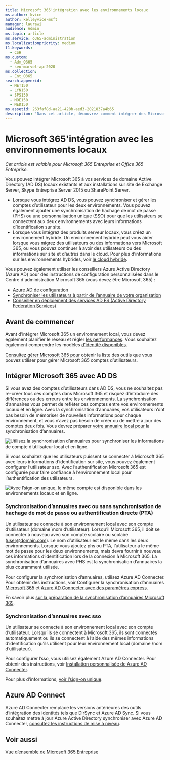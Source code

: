 ```yaml
---
title: Microsoft 365'intégration avec les environnements locaux
ms.author: kvice
author: kelleyvice-msft
manager: laurawi
audience: Admin
ms.topic: article
ms.service: o365-administration
ms.localizationpriority: medium
f1.keywords:
  - CSH
ms.custom:
  - Adm_O365
  - seo-marvel-apr2020
ms.collection:
  - Ent_O365
search.appverid:
  - MET150
  - LYN150
  - SPS150
  - MOE150
  - MED150
ms.assetid: 263faf8d-aa21-428b-aed3-2021837a4b65
description: 'Dans cet article, découvrez comment intégrer des Microsoft 365 à vos services d’annuaire et environnements locaux existants.'
---
```


# <a name="microsoft-365-integration-with-on-premises-environments"></a>Microsoft 365'intégration avec les environnements locaux

*Cet article est valable pour Microsoft 365 Entreprise et Office 365 Entreprise.*

Vous pouvez intégrer Microsoft 365 à vos services de domaine Active Directory (AD DS) locaux existants et aux installations sur site de Exchange Server, Skype Entreprise Server 2015 ou SharePoint Server.
  
 - Lorsque vous intégrez AD DS, vous pouvez synchroniser et gérer les comptes d’utilisateur pour les deux environnements. Vous pouvez également ajouter une synchronisation de hachage de mot de passe (PHS) ou une personnalisation unique (SSO) pour que les utilisateurs se connectent aux deux environnements avec leurs informations d’identification sur site.
 - Lorsque vous intégrez des produits serveur locaux, vous créez un environnement hybride. Un environnement hybride peut vous aider lorsque vous migrez des utilisateurs ou des informations vers Microsoft 365, ou vous pouvez continuer à avoir des utilisateurs ou des informations sur site et d’autres dans le cloud. Pour plus d’informations sur les environnements hybrides, voir [le cloud hybride](../solutions/cloud-architecture-models.md#hybrid).

Vous pouvez également utiliser les conseillers Azure Active Directory (Azure AD) pour des instructions de configuration personnalisées dans le Centre d'administration Microsoft 365 (vous devez être Microsoft 365) :

- [Azure AD de configuration](https://aka.ms/aadpguidance)
- [Synchroniser les utilisateurs à partir de l’annuaire de votre organisation](https://aka.ms/aadconnectpwsync)
- [Conseiller en déploiement des services AD FS (Active Directory Federation Services)](https://aka.ms/adfsguidance)
   
## <a name="before-you-begin"></a>Avant de commencer

Avant d’intégrer Microsoft 365 un environnement local, vous devez également planifier le réseau et régler [les performances](network-planning-and-performance.md). Vous souhaitez également comprendre les modèles [d’identité disponibles](deploy-identity-solution-identity-model.md). 

[Consultez gérer Microsoft 365 pour](manage-microsoft-365-accounts.md) obtenir la liste des outils que vous pouvez utiliser pour gérer Microsoft 365 comptes d’utilisateurs. 
  
## <a name="integrate-microsoft-365-with-ad-ds"></a>Intégrer Microsoft 365 avec AD DS

Si vous avez des comptes d’utilisateurs dans AD DS, vous ne souhaitez pas re-créer tous ces comptes dans Microsoft 365 et risquez d’introduire des différences ou des erreurs entre les environnements. La synchronisation d’annuaires vous permet de refléter ces comptes entre vos environnements locaux et en ligne. Avec la synchronisation d’annuaires, vos utilisateurs n’ont pas besoin de mémoriser de nouvelles informations pour chaque environnement, et vous n’avez pas besoin de créer ou de mettre à jour des comptes deux fois. Vous devrez préparer [votre annuaire local pour](prepare-for-directory-synchronization.md) la synchronisation d’annuaires.
  
![Utilisez la synchronisation d’annuaires pour synchroniser les informations de compte d’utilisateur local et en ligne.](../media/microsoft-365-integration/directory-synchronization.png)
  
Si vous souhaitez que les utilisateurs puissent se connecter à Microsoft 365 avec leurs informations d’identification sur site, vous pouvez également configurer l’utilisateur sso. Avec l’authentification Microsoft 365 est configurée pour faire confiance à l’environnement local pour l’authentification des utilisateurs.
  
![Avec l’sign-on unique, le même compte est disponible dans les environnements locaux et en ligne.](../media/microsoft-365-integration/single-sign-on.png)

### <a name="directory-synchronization-with-or-without-password-hash-synchronization-or-pass-through-authentication-pta"></a>Synchronisation d’annuaires avec ou sans synchronisation de hachage de mot de passe ou authentification directe (PTA)

Un utilisateur se connecte à son environnement local avec son compte d’utilisateur (domaine \nom d’utilisateur). Lorsqu’il Microsoft 365, il doit se connecter à nouveau avec son compte scolaire ou scolaire (user@domain.com). Le nom d’utilisateur est le même dans les deux environnements. Lorsque vous ajoutez phs ou PTA, l’utilisateur a le même mot de passe pour les deux environnements, mais devra fournir à nouveau ces informations d’identification lors de la connexion à Microsoft 365. La synchronisation d’annuaires avec PHS est la synchronisation d’annuaires la plus couramment utilisée.

Pour configurer la synchronisation d’annuaires, utilisez Azure AD Connecter. Pour obtenir des instructions, voir Configurer la synchronisation d’annuaires [Microsoft 365](set-up-directory-synchronization.md) et [Azure AD Connecter avec des paramètres express](/azure/active-directory/hybrid/how-to-connect-install-express).

En savoir plus [sur la préparation de la synchronisation d’annuaires Microsoft 365](prepare-for-directory-synchronization.md).

### <a name="directory-synchronization-with-sso"></a>Synchronisation d’annuaires avec sso

Un utilisateur se connecte à son environnement local avec son compte d’utilisateur. Lorsqu’ils se connectent à Microsoft 365, ils sont connectés automatiquement ou ils se connectent à l’aide des mêmes informations d’identification qu’ils utilisent pour leur environnement local (domaine \nom d’utilisateur).

Pour configurer l’sso, vous utilisez également Azure AD Connecter. Pour obtenir des instructions, voir [Installation personnalisée de Azure AD Connecter](/azure/active-directory/hybrid/how-to-connect-install-custom).

Pour plus d’informations, [voir l’sign-on unique](/azure/active-directory/manage-apps/what-is-single-sign-on).

## <a name="azure-ad-connect"></a>Azure AD Connect

Azure AD Connecter remplace les versions antérieures des outils d’intégration des identités tels que DirSync et Azure AD Sync. Si vous souhaitez mettre à jour Azure Active Directory synchroniser avec Azure AD Connecter, [consultez les instructions de mise à niveau](/azure/active-directory/hybrid/how-to-dirsync-upgrade-get-started). 

## <a name="see-also"></a>Voir aussi

[Vue d’ensemble de Microsoft 365 Entreprise](microsoft-365-overview.md)
